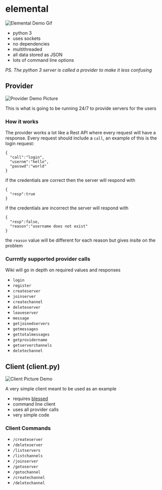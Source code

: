 # elemental
![Elemental Demo Gif](https://raw.githubusercontent.com/rokie95/elemental/master/demos/elementaldemo.gif)
- python 3
- uses sockets
- no dependencies
- multithreaded
- all data stored as JSON
- lots of command line options

*PS. The python 3 server is called a provider to make it less confusing*
<br/>

## Provider
![Provider Demo Picture](https://raw.githubusercontent.com/rokie95/elemental/master/demos/providerlogin.png)

This is what is going to be running 24/7 to provide servers for the users

### How it works
The provider works a lot like a Rest API where every request will have a response.
Every request should include a ```call```, an example of this is the login request:
```
{
  "call":"login",
  "usernm":"hello",
  "passwd":"world"
}
```
if the credentials are correct then the server will respond with
```
{
  "resp":true
}
```
if the credentials are incorrect the server will respond with
```
{
  "resp":false,
  "reason":"username does not exist"
}
```
the ```reason``` value will be different for each reason but gives insite on the problem

### Currntly supported provider calls
Wiki will go in depth on required values and responses
- ```login```
- ```register```
- ```createserver```
- ```joinserver```
- ```createchannel```
- ```deleteserver```
- ```leaveserver```
- ```message```
- ```getjoinedservers```
- ```getmessages```
- ```gettotalmessages```
- ```getprovidername```
- ```getserverchannels```
- ```deletechannel```

## Client (client.py)
![Client Picture Demo](https://raw.githubusercontent.com/rokie95/elemental/master/demos/clientserverpic.png)

A very simple client meant to be used as an example
- requires [blessed](https://pypi.org/project/blessed/)
- command line client
- uses all provider calls
- very simple code

### Client Commands
- ```/createserver```
- ```/deleteserver```
- ```/listservers```
- ```/listchannels```
- ```/joinserver```
- ```/gotoserver```
- ```/gotochannel```
- ```/createchannel```
- ```/deletechannel```

